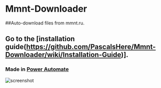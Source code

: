 # Mmnt-Downloader
##Auto-download files from mmnt.ru.
## Go to the [installation guide(https://github.com/PascalsHere/Mmnt-Downloader/wiki/Installation-Guide)].
### Made in [Power Automate](https://apps.microsoft.com/store/detail/power-automate/9NFTCH6J7FHV?hl=en-us&gl=us)
![screenshot](https://user-images.githubusercontent.com/71716875/192062745-d63b42b5-e04a-4374-8dc6-6cfd9fc7c81c.png)
